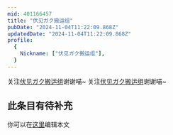 ```yaml
---
mid: 401166457
title: "伏见ガク搬运组"
pubDate: "2024-11-04T11:22:09.868Z"
updatedDate: "2024-11-04T11:22:09.868Z"
profile:
  {
    Nickname: ["伏见ガク搬运组"],
  }
---
```


关注[伏见ガク搬运组](https://space.bilibili.com/401166457)谢谢喵~ 关注[伏见ガク搬运组](https://space.bilibili.com/401166457)谢谢喵~

## 此条目有待补充
你可以在[这里](https://github.com/Yuhanawa/VTuber.ICU/edit/master/src/content/v/伏见ガク搬运组/index.md)编辑本文
